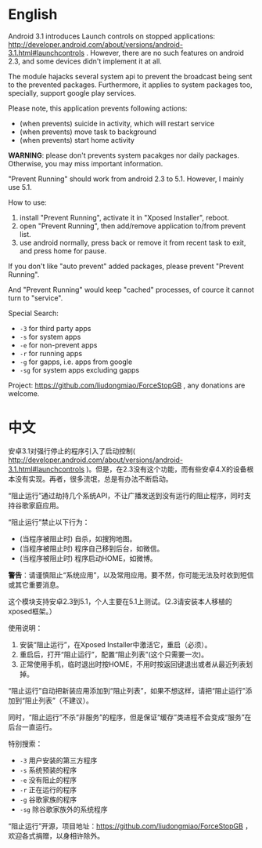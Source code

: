 # English

Android 3.1 introduces Launch controls on stopped applications: http://developer.android.com/about/versions/android-3.1.html#launchcontrols . However, there are no such features on android 2.3, and some devices didn't implement it at all.

The module hajacks several system api to prevent the broadcast being sent to the prevented packages. Furthermore, it applies to system packages too, specially, support google play services.

Please note, this application prevents following actions:

- (when prevents) suicide in activity, which will restart service
- (when prevents) move task to background
- (when prevents) start home activity

**WARNING**: please don't prevents system pacakges nor daily packages. Otherwise, you may miss important information.

"Prevent Running" should work from android 2.3 to 5.1. However, I mainly use 5.1.

How to use:

1. install "Prevent Running", activate it in "Xposed Installer", reboot.
2. open "Prevent Running",  then add/remove application to/from prevent list.
3. use android normally, press back or remove it from recent task to exit, and press home for pause.

If you don't like "auto prevent" added packages, please prevent "Prevent Running".

And "Prevent Running" would keep "cached" processes, of cource it cannot turn to "service".

Special Search:

- `-3` for third party apps
- `-s` for system apps
- `-e` for non-prevent apps
- `-r` for running apps
- `-g` for gapps, i.e. apps from google
- `-sg` for system apps excluding gapps

Project: https://github.com/liudongmiao/ForceStopGB , any donations are welcome.

# 中文

安卓3.1对强行停止的程序引入了启动控制( http://developer.android.com/about/versions/android-3.1.html#launchcontrols )。但是，在2.3没有这个功能，而有些安卓4.X的设备根本没有实现。再者，很多流氓，总是有办法不断启动。

“阻止运行”通过劫持几个系统API，不让广播发送到没有运行的阻止程序，同时支持谷歌家庭应用。

“阻止运行”禁止以下行为：

- (当程序被阻止时) 自杀，如搜狗地图。
- (当程序被阻止时) 程序自己移到后台，如微信。
- (当程序被阻止时) 程序启动HOME，如微博。

**警告**：请谨慎阻止“系统应用”，以及常用应用。要不然，你可能无法及时收到短信或其它重要消息。

这个模块支持安卓2.3到5.1，个人主要在5.1上测试。(2.3请安装本人移植的xposed框架。）

使用说明：

1. 安装“阻止运行”，在Xposed Installer中激活它，重启（必须）。
2. 重启后，打开“阻止运行”，配置“阻止列表”(这个只需要一次)。
3. 正常使用手机，临时退出时按HOME，不用时按返回键退出或者从最近列表划掉。

“阻止运行”自动把新装应用添加到“阻止列表”，如果不想这样，请把“阻止运行”添加到“阻止列表”（不建议）。

同时，“阻止运行”不杀“非服务”的程序，但是保证“缓存”类进程不会变成“服务”在后台一直运行。

特别搜索：

- `-3` 用户安装的第三方程序
- `-s` 系统预装的程序
- `-e` 没有阻止的程序
- `-r` 正在运行的程序
- `-g` 谷歌家族的程序
- `-sg` 除谷歌家族外的系统程序

“阻止运行”开源，项目地址：https://github.com/liudongmiao/ForceStopGB ，欢迎各式捐赠，以身相许除外。
